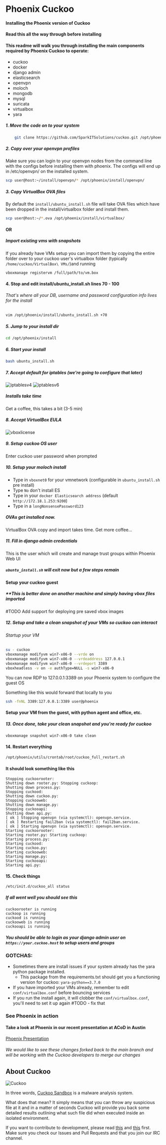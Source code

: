 # Phoenix Cuckoo
#### Installing the Phoenix version of Cuckoo
#### Read this all the way through before installing
#### This readme will walk you through installing the main components required by Phoenix Cuckoo to operate:

* cuckoo
* docker
* django admin
* elasticsearch
* openvpn
* moloch
* mongodb
* mysql
* suricata
* virtualbox
* yara


##### 1. Move the code on to your system
```bash 
    git clone https://github.com/SparkITSolutions/cuckoo.git /opt/phoenix
```

##### 2. Copy over your openvpn profiles
Make sure you can login to your openvpn nodes from the command line with the configs before installing them with phoenix.  The configs will end up in /etc/openvpn/ on the installed system.
```bash
scp user@host:~/install/openvpn/* /opt/phoenix/install/openvpn/
```


##### 3. Copy VirtualBox OVA files
By default the `install/ubuntu_install.sh` file will take OVA files which have been dropped in the install/virtualbox folder and install them.  
```bash
scp user@host:~/*.ova /opt/phoenix/install/virtualbox/
```

#### OR

##### Import existing vms with snapshots
If you already have VMs setup you can import them by copying the entire folder over to your cuckoo user's virtualbox folder (typically `/home/cuckoo/VirtualBox\ VMs/`)and running 
```bash
vboxmanage registervm /full/path/to/vm.box
```

#### 4. Stop and edit install/ubuntu_install.sh lines 70 - 100
###### That's where all your DB, username and password configuration info lives for the install
```bash
vim /opt/phoenix/install/ubuntu_install.sh +70
```

##### 5. Jump to your install dir
```bash
cd /opt/phoenix/install
```

##### 6. Start your install
```bash
bash ubuntu_install.sh
```

##### 7. Accept default for iptables (we're going to configure that later)
![iptablesv4](./install/screencaps/iptables4.png "iptablesv4")
![iptablesv6](./install/screencaps/iptables6.png "iptablesv6")



##### Installs take time
Get a coffee, this takes a bit (3-5 min)

##### 8. Accept VirtualBox EULA
![vboxlicense](./install/screencaps/vboxlic.png "vboxlicense")

##### 9. Setup cuckoo OS user
Enter cuckoo user password when prompted


##### 10. Setup your moloch install
* Type in `vboxnet0` for your vmnetwork (configurable in `ubuntu_install.sh` pre install)
* Type `No` don't install ES
* Type in your `docker Elasticsearch address` (default `http://172.18.1.253:9200`)
* Type in a `longNonsensePassword123`

##### OVAs get installed now.

VirtualBox OVA copy and import takes time.  Get more coffee...

##### 11. Fill in django admin credentials
This is the user which will create and manage trust groups within Phoenix Web UI

##### `ubuntu_install.sh` will exit now but a few steps remain

#### Setup your cuckoo guest
##### **This is better done on another machine and simply having vbox files imported
#TODO Add support for deploying pre saved vbox images

##### 12. Setup and take a clean snapshot of your VMs so cuckoo can interact
###### Startup your VM

```bash
su - cuckoo
vboxmanage modifyvm win7-x86-0 --vrde on
vboxmanage modifyvm win7-x86-0 --vrdeaddress 127.0.0.1
vboxmanage modifyvm win7-x86-0 --vrdeport 3389
vboxheadless -v on -e authType=NULL -s win7-x86-0
```
You can now RDP to 127.0.0.1:3389 on your Phoenix system to configure the guest OS

Something like this would forward that locally to you
```bash
ssh -fnNL 3389:127.0.0.1:3389 user@phoenix
```

#### Setup your VM from the guest, with python agent and office, etc.
##### 13. Once done, take your clean snapshot and you're ready for cuckoo
```bash
vboxmanage snapshot win7-x86-0 take clean
```


#### 14. Restart everything
```bash
/opt/phoenix/utils/crontab/root/cuckoo_full_restart.sh
```

#### It should look something like this

```
Stopping cuckoorooter:
Shutting down rooter.py: Stopping cuckoop:
Shutting down process.py:
Stopping cuckood:
Shutting down cuckoo.py:
Stopping cuckooweb:
Shutting down manage.py:
Stopping cuckooapi:
Shutting down api.py:
[ ok ] Stopping openvpn (via systemctl): openvpn.service.
[ ok ] Restarting fail2ban (via systemctl): fail2ban.service.
[ ok ] Starting openvpn (via systemctl): openvpn.service.
Starting cuckoorooter:
Starting rooter.py: Starting cuckoop:
Starting process.py:
Starting cuckood:
Starting cuckoo.py:
Starting cuckooweb:
Starting manage.py:
Starting cuckooapi:
Starting api.py:
```

#### 15. Check things
```
/etc/init.d/cuckoo_all status
```

##### If all went well you should see this
```
cuckoorooter is running
cuckoop is running
cuckood is running
cuckooweb is running
cuckooapi is running
```

##### You should be able to login as your django admin user on `https://your.cuckoo.host` to setup users and groups


### GOTCHAS:
* Sometimes there are install issues if your system already has the yara python package installed.
  * This package from the requirements.txt should get you a functioning version for cuckoo: `yara-python==3.7.0`
* If you have imported your VMs already, remember to edit `conf/virtualbox.conf` before bouncing services
* If you run the install again, it will clobber the `conf/virtualbox.conf`, you'll need to set it up again #TODO - fix that

### See Phoenix in action

#### Take a look at Phoenix in our recent presentation at ACoD in Austin

[Phoenix Presentation](https://docs.google.com/presentation/d/1Esvck465UX2REGijGnZtS6_GugstS5NIJC2uvO2g0C0/edit?usp=sharing)

###### We would like to see these changes forked back to the main branch and will be working with the Cuckoo developers to merge our changes


## About Cuckoo

![Cuckoo](http://cuckoo.sh/_static/cuckoo.png)

In three words, [Cuckoo Sandbox](http://www.cuckoosandbox.org) is a malware analysis system.

What does that mean? It simply means that you can throw any suspicious file at it and in a matter of seconds Cuckoo will provide you back some detailed results outlining what such file did when executed inside an isolated environment.

If you want to contribute to development, please read [this](http://www.cuckoosandbox.org/development.html) and [this](http://www.cuckoofoundation.org/contribute.html) first. Make sure you check our Issues and Pull Requests and that you join our IRC channel.

